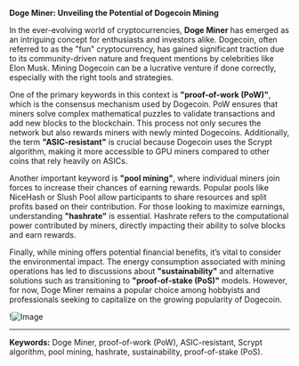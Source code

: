 **Doge Miner: Unveiling the Potential of Dogecoin Mining**

In the ever-evolving world of cryptocurrencies, **Doge Miner** has emerged as an intriguing concept for enthusiasts and investors alike. Dogecoin, often referred to as the "fun" cryptocurrency, has gained significant traction due to its community-driven nature and frequent mentions by celebrities like Elon Musk. Mining Dogecoin can be a lucrative venture if done correctly, especially with the right tools and strategies.

One of the primary keywords in this context is **"proof-of-work (PoW)"**, which is the consensus mechanism used by Dogecoin. PoW ensures that miners solve complex mathematical puzzles to validate transactions and add new blocks to the blockchain. This process not only secures the network but also rewards miners with newly minted Dogecoins. Additionally, the term **"ASIC-resistant"** is crucial because Dogecoin uses the Scrypt algorithm, making it more accessible to GPU miners compared to other coins that rely heavily on ASICs.

Another important keyword is **"pool mining"**, where individual miners join forces to increase their chances of earning rewards. Popular pools like NiceHash or Slush Pool allow participants to share resources and split profits based on their contribution. For those looking to maximize earnings, understanding **"hashrate"** is essential. Hashrate refers to the computational power contributed by miners, directly impacting their ability to solve blocks and earn rewards.

Finally, while mining offers potential financial benefits, it’s vital to consider the environmental impact. The energy consumption associated with mining operations has led to discussions about **"sustainability"** and alternative solutions such as transitioning to **"proof-of-stake (PoS)"** models. However, for now, Doge Miner remains a popular choice among hobbyists and professionals seeking to capitalize on the growing popularity of Dogecoin.

!![Image](https://github.com/user-attachments/assets/3be06921-4469-491d-bd37-5f14c53422b7)

---

**Keywords:** Doge Miner, proof-of-work (PoW), ASIC-resistant, Scrypt algorithm, pool mining, hashrate, sustainability, proof-of-stake (PoS).